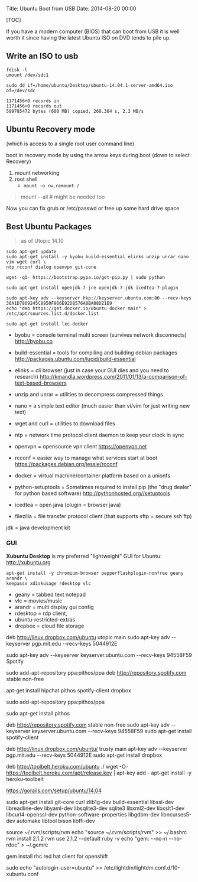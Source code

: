 Title: Ubuntu Boot from USB
Date: 2014-08-20 00:00

[TOC]

If you have a modern computer (BIOS) that can boot from USB it is well worth it since having the latest Ubuntu ISO on DVD tends to pile up.

## Write an ISO to usb

    fdisk -l
    umount /dev/sdc1

    sudo dd if=/home/ubuntu/Desktop/ubuntu-14.04.1-server-amd64.iso of=/dev/sdc
    
    1171456+0 records in
    1171456+0 records out
    599785472 bytes (600 MB) copied, 260.364 s, 2.3 MB/s

## Ubuntu Recovery mode 
(which is access to a single root user command line)

boot in recovery mode by using the arrow keys during boot (down to select Recovery)

1. mount networking 
1. root shell
    - `mount -o rw,remount /`

> mount --all # might be needed too

Now you can fix grub or /etc/passwd or free up some hard drive space


## Best Ubuntu Packages

> as of Utopic 14.10


	sudo apt-get update
	sudo apt-get install -y byobu build-essential elinks unzip unrar nano vim wget curl \
	ntp rcconf dialog openvpn git-core 

	wget -qO- https://bootstrap.pypa.io/get-pip.py | sudo python

	sudo apt-get install openjdk-7-jre openjdk-7-jdk icedtea-7-plugin

	sudo apt-key adv --keyserver hkp://keyserver.ubuntu.com:80 --recv-keys 36A1D7869245C8950F966E92D8576A8BA88D21E9
	echo "deb https://get.docker.io/ubuntu docker main" > /etc/apt/sources.list.d/docker.list

	sudo apt-get install lxc-docker

- byobu = console terminal multi screen (survives network disconnects) <http://byobu.co>
- build-essential = tools for compiling and building debian packages <http://packages.ubuntu.com/lucid/build-essential>
- elinks = cli browser (just in case your GUI dies and you need to research) <http://kmandla.wordpress.com/2011/01/13/a-comparison-of-text-based-browsers>
- unzip and unrar = utilities to decompress compressed things
- nano = a simple text editor (much easier than vi/vim for just writing new text)
- wget and curl = utilities to download files
- ntp = network time protocol client daemon to keep your clock in sync
- openvpn = opensource vpn client <https://openvpn.net>
- rcconf = easier way to manage what services start at boot <https://packages.debian.org/jessie/rcconf>

- docker = virtual machine/container platform based on a unionfs

- python-setuptools = Sometimes required to install pip (the "drug dealer" for python based software) <http://pythonhosted.org//setuptools>
- icedtea = open java (plugin = browser java)
- filezilla = file transfer protocol client (that supports sftp = secure ssh ftp)


jdk = java development kit

### GUI

**Xubuntu Desktop** is my preferred "lightweight" GUI for Ubuntu: <http://xubuntu.org>

	apt-get install -y chromium-browser pepperflashplugin-nonfree geany arandr \
	keepassx xdiskusage rdesktop vlc

- geany = tabbed text notepad
- vlc = movies/music
- arandr = multi display gui config
- rdesktop = rdp client, 
- ubuntu-restricted-extras
- dropbox = cloud file storage



deb http://linux.dropbox.com/ubuntu utopic main
sudo apt-key adv --keyserver pgp.mit.edu --recv-keys 5044912E

sudo apt-key adv --keyserver keyserver.ubuntu.com --recv-keys 94558F59
Spotify


sudo add-apt-repository ppa:pithos/ppa
deb http://repository.spotify.com stable non-free

apt-get install hipchat pithos spotify-client  dropbox


sudo add-apt-repository ppa:pithos/ppa

sudo apt-get install pithos

deb http://repository.spotify.com stable non-free
sudo apt-key adv --keyserver keyserver.ubuntu.com --recv-keys 94558F59
sudo apt-get install spotify-client

deb http://linux.dropbox.com/ubuntu/ trusty main
apt-key adv --keyserver pgp.mit.edu --recv-keys 5044912E
sudo apt-get install dropbox


deb http://toolbelt.heroku.com/ubuntu ./
wget -O- https://toolbelt.heroku.com/apt/release.key | apt-key add -
apt-get install -y heroku-toolbelt




https://gorails.com/setup/ubuntu/14.04

sudo apt-get install git-core curl zlib1g-dev build-essential libssl-dev libreadline-dev libyaml-dev libsqlite3-dev sqlite3 libxml2-dev libxslt1-dev libcurl4-openssl-dev python-software-properties
libgdbm-dev libncurses5-dev automake libtool bison libffi-dev

source ~/.rvm/scripts/rvm
echo "source ~/.rvm/scripts/rvm" >> ~/.bashrc
rvm install 2.1.2
rvm use 2.1.2 --default
ruby -v
echo "gem: --no-ri --no-rdoc" > ~/.gemrc

gem install rhc
red hat client for openshift


sudo echo "autologin-user=ubuntu" >>  /etc/lightdm/lightdm.conf.d/10-xubuntu.conf 


